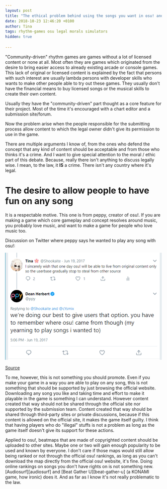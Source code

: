 ```yaml
---
layout: post
title: "The ethical problem behind using the songs you want in osu! and other games"
date: 2018-10-23 12:46:20 +0100
author: Tina
tags: rhythm-games osu legal morals simulators
hidden: true

---
```


"Community-driven" rhythm games are games without a lot of licensed content or
none at all. Most often they are games which originated from the desire to bring
easier access to already existing arcade or console games. This lack of original
or licensed content is explained by the fact that persons with such interest are
usually lambda persons with developer skills who wants to make other people able
to try out these games. They usually don't have the financial means to buy
licensed songs or the musical skills to create their own content.

Usually they have the "community-driven" part thought as a core feature for
their project. Most of the time it's encouraged with a chart editor and a
submission site/forum.

Now the problem arise when the people responsible for the submitting process
allow content to which the legal owner didn't give its permission to use in the
game.

There are multiple arguments I know of, from the ones who defend the concept
that any kind of content should be acceptable and from those who thinks it's a
crime. And I want to give special attention to the moral / ethic part of this
debate. Because, really there isn't anything to discuss legally wise. I mean, to
the law, it **IS** a crime. There isn't any country where it's legal.

# The desire to allow people to have fun on any song

It is a respectable motive. This one is from peppy, creator of osu!. If you are
making a game which core gameplay and concept resolves around music, you
probably love music, and want to make a game for people who love music too.

Discussion on Twitter where peppy says he wanted to play any song with osu!:

![Screenshot of the discussion](i/twitter-ppy-any-song.png)

[Source](https://twitter.com/ppy/status/876818545677524993)

To me, however, this is not something you should promote. Even if you make your
game in a way you are able to play on any song, this is not something that
should be supported by just browsing the official website. Downloading any song
you like and taking time and effort to make it playable in the game is something
I can understand. However content created that way should not be shared through
the official site nor supported by the submission team. Content created that way
should be shared through third-party sites or private discussions, because if
this content is allowed on the official site, it makes the game itself guilty.
I think that having players who do "illegal" stuffs is not a problem as long as
the game itself doesn't give its support for these actions.

Applied to osu!, beatmaps that are made of copyrighted content should be
uploaded to other sites. Maybe one or two will gain enough popularity to be used
and known by everyone. I don't care if those maps would still allow being ranked
or not through the official osu! rankings, as long as you can't download the map
directly from the official osu! website, it's fine. Doing online rankings on
songs you don't have rights on is not something new. [Audiosurf][audiosurf] and
[Beat Gather U][beat-gather-u] (a KONAMI game, how ironic) does it. And as far
as I know it's not really problematic to the law.
